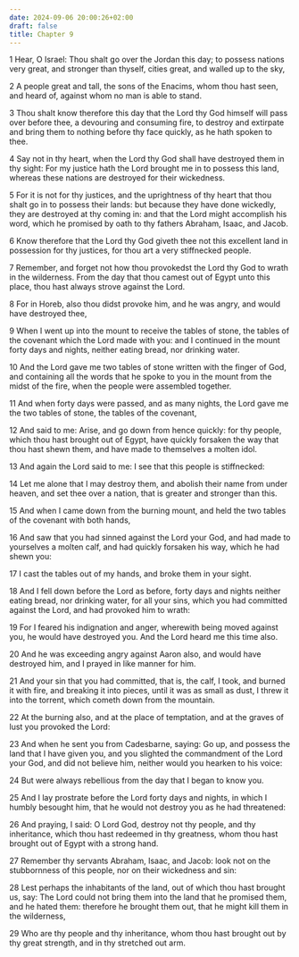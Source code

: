 ```yaml
---
date: 2024-09-06 20:00:26+02:00
draft: false
title: Chapter 9
---
```




1 Hear, O Israel: Thou shalt go over the Jordan this day; to possess nations very great, and stronger than thyself, cities great, and walled up to the sky,

2 A people great and tall, the sons of the Enacims, whom thou hast seen, and heard of, against whom no man is able to stand.

3 Thou shalt know therefore this day that the Lord thy God himself will pass over before thee, a devouring and consuming fire, to destroy and extirpate and bring them to nothing before thy face quickly, as he hath spoken to thee.

4 Say not in thy heart, when the Lord thy God shall have destroyed them in thy sight: For my justice hath the Lord brought me in to possess this land, whereas these nations are destroyed for their wickedness.

5 For it is not for thy justices, and the uprightness of thy heart that thou shalt go in to possess their lands: but because they have done wickedly, they are destroyed at thy coming in: and that the Lord might accomplish his word, which he promised by oath to thy fathers Abraham, Isaac, and Jacob.

6 Know therefore that the Lord thy God giveth thee not this excellent land in possession for thy justices, for thou art a very stiffnecked people.

7 Remember, and forget not how thou provokedst the Lord thy God to wrath in the wilderness. From the day that thou camest out of Egypt unto this place, thou hast always strove against the Lord.

8 For in Horeb, also thou didst provoke him, and he was angry, and would have destroyed thee,

9 When I went up into the mount to receive the tables of stone, the tables of the covenant which the Lord made with you: and I continued in the mount forty days and nights, neither eating bread, nor drinking water.

10 And the Lord gave me two tables of stone written with the finger of God, and containing all the words that he spoke to you in the mount from the midst of the fire, when the people were assembled together.

11 And when forty days were passed, and as many nights, the Lord gave me the two tables of stone, the tables of the covenant,

12 And said to me: Arise, and go down from hence quickly: for thy people, which thou hast brought out of Egypt, have quickly forsaken the way that thou hast shewn them, and have made to themselves a molten idol.

13 And again the Lord said to me: I see that this people is stiffnecked:

14 Let me alone that I may destroy them, and abolish their name from under heaven, and set thee over a nation, that is greater and stronger than this.

15 And when I came down from the burning mount, and held the two tables of the covenant with both hands,

16 And saw that you had sinned against the Lord your God, and had made to yourselves a molten calf, and had quickly forsaken his way, which he had shewn you:

17 I cast the tables out of my hands, and broke them in your sight.

18 And I fell down before the Lord as before, forty days and nights neither eating bread, nor drinking water, for all your sins, which you had committed against the Lord, and had provoked him to wrath:

19 For I feared his indignation and anger, wherewith being moved against you, he would have destroyed you. And the Lord heard me this time also.

20 And he was exceeding angry against Aaron also, and would have destroyed him, and I prayed in like manner for him.

21 And your sin that you had committed, that is, the calf, I took, and burned it with fire, and breaking it into pieces, until it was as small as dust, I threw it into the torrent, which cometh down from the mountain.

22 At the burning also, and at the place of temptation, and at the graves of lust you provoked the Lord:

23 And when he sent you from Cadesbarne, saying: Go up, and possess the land that I have given you, and you slighted the commandment of the Lord your God, and did not believe him, neither would you hearken to his voice:

24 But were always rebellious from the day that I began to know you.

25 And I lay prostrate before the Lord forty days and nights, in which I humbly besought him, that he would not destroy you as he had threatened:

26 And praying, I said: O Lord God, destroy not thy people, and thy inheritance, which thou hast redeemed in thy greatness, whom thou hast brought out of Egypt with a strong hand.

27 Remember thy servants Abraham, Isaac, and Jacob: look not on the stubbornness of this people, nor on their wickedness and sin:

28 Lest perhaps the inhabitants of the land, out of which thou hast brought us, say: The Lord could not bring them into the land that he promised them, and he hated them: therefore he brought them out, that he might kill them in the wilderness,

29 Who are thy people and thy inheritance, whom thou hast brought out by thy great strength, and in thy stretched out arm.

